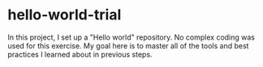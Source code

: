 # hello-world-trial
In this project, I set up a "Hello world" repository. No complex coding was used for this exercise. My goal here is to master all of the tools and best practices I learned about in previous steps.
